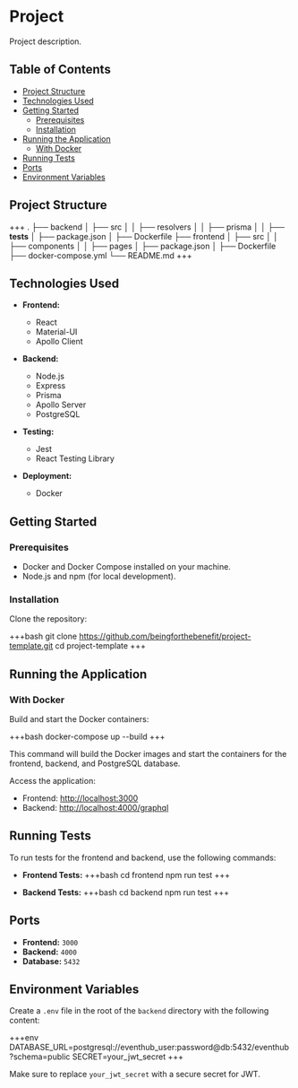 # Project

Project description.

## Table of Contents

- [Project Structure](#project-structure)
- [Technologies Used](#technologies-used)
- [Getting Started](#getting-started)
  - [Prerequisites](#prerequisites)
  - [Installation](#installation)
- [Running the Application](#running-the-application)
  - [With Docker](#with-docker)
- [Running Tests](#running-tests)
- [Ports](#ports)
- [Environment Variables](#environment-variables)

## Project Structure

+++
.
├── backend
│   ├── src
│   │   ├── resolvers
│   │   ├── prisma
│   │   ├── __tests__
│   ├── package.json
│   ├── Dockerfile
├── frontend
│   ├── src
│   │   ├── components
│   │   ├── pages
│   ├── package.json
│   ├── Dockerfile
├── docker-compose.yml
└── README.md
+++

## Technologies Used

- **Frontend:**
  - React
  - Material-UI
  - Apollo Client

- **Backend:**
  - Node.js
  - Express
  - Prisma
  - Apollo Server
  - PostgreSQL

- **Testing:**
  - Jest
  - React Testing Library

- **Deployment:**
  - Docker

## Getting Started

### Prerequisites

- Docker and Docker Compose installed on your machine.
- Node.js and npm (for local development).

### Installation

Clone the repository:

+++bash
git clone https://github.com/beingforthebenefit/project-template.git
cd project-template
+++

## Running the Application

### With Docker

Build and start the Docker containers:

+++bash
docker-compose up --build
+++

This command will build the Docker images and start the containers for the frontend, backend, and PostgreSQL database.

Access the application:

- Frontend: [http://localhost:3000](http://localhost:3000)
- Backend: [http://localhost:4000/graphql](http://localhost:4000/graphql)

## Running Tests

To run tests for the frontend and backend, use the following commands:

- **Frontend Tests:**
  +++bash
  cd frontend
  npm run test
  +++

- **Backend Tests:**
  +++bash
  cd backend
  npm run test
  +++

## Ports

- **Frontend:** `3000`
- **Backend:** `4000`
- **Database:** `5432`

## Environment Variables

Create a `.env` file in the root of the `backend` directory with the following content:

+++env
DATABASE_URL=postgresql://eventhub_user:password@db:5432/eventhub?schema=public
SECRET=your_jwt_secret
+++

Make sure to replace `your_jwt_secret` with a secure secret for JWT.
